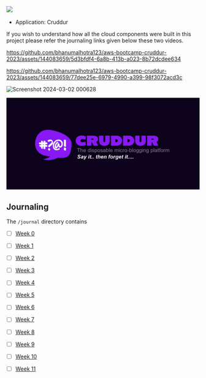![](https://codefactory-us-east-1-prod-default-build-badges.s3.amazonaws.com/unknown.svg)
- Application: Cruddur

    
If you wish to understand how all the cloud components were built in this project please refer the journaling links given below these two videos.


https://github.com/bhanumalhotra123/aws-bootcamp-cruddur-2023/assets/144083659/5d3bfdf4-6a8b-413b-a023-8b72dcdee634




  
https://github.com/bhanumalhotra123/aws-bootcamp-cruddur-2023/assets/144083659/77dee25e-6979-4990-a399-98f3072acd3c





![Screenshot 2024-03-02 000628](https://github.com/bhanumalhotra123/aws-bootcamp-cruddur-2023/assets/144083659/7e7523b7-5f79-4653-9b37-ce2774bcde3f)

![Cruddur Graphic](_docs/assets/cruddur-banner.jpg)

## Journaling 

The `/journal` directory contains

- [ ] [Week 0](journal/week0.md)
- [ ] [Week 1](journal/week1.md)
- [ ] [Week 2](journal/week2.md)
- [ ] [Week 3](journal/week3.md)
- [ ] [Week 4](journal/week4.md)
- [ ] [Week 5](journal/week5.md)
- [ ] [Week 6](journal/week06&07.md)
- [ ] [Week 7](journal/week06&07.md)
- [ ] [Week 8](journal/week8.md)
- [ ] [Week 9](journal/week9.md)
- [ ] [Week 10](journal/week10&11.md)
- [ ] [Week 11](journal/week10&11.md)

